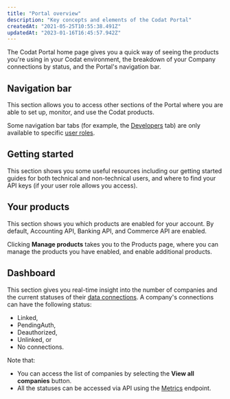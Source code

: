 ```yaml
---
title: "Portal overview"
description: "Key concepts and elements of the Codat Portal"
createdAt: "2021-05-25T10:55:38.491Z"
updatedAt: "2023-01-16T16:45:57.942Z"
---
```


The Codat Portal home page gives you a quick way of seeing the products you're using in your Codat environment, the breakdown of your Company connections by status, and the Portal's navigation bar.

## Navigation bar

This section allows you to access other sections of the Portal where you are able to set up, monitor, and use the Codat products.

Some navigation bar tabs (for example, the [Developers](/portal-for-developers) tab) are only available to specific [user roles](/user-roles).

## Getting started

This section shows you some useful resources including our getting started guides for both technical and non-technical users, and where to find your API keys (if your user role allows you access).

## Your products

This section shows you which products are enabled for your account. By default, Accounting API, Banking API, and Commerce API are enabled.

Clicking **Manage products** takes you to the Products page, where you can manage the products you have enabled, and enable additional products.

## Dashboard

This section gives you real-time insight into the number of companies and the current statuses of their [data connections](/core-concepts/connections). A company's connections can have the following status:

- Linked,
- PendingAuth,
- Deauthorized,
- Unlinked, or
- No connections.

Note that:

- You can access the list of companies by selecting the **View all companies** button.
- All the statuses can be accessed via API using the <a class="external" href="https://api.codat.io/swagger/index.html#/Metrics/get_metrics_companies" target="_blank">Metrics</a> endpoint.
